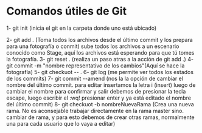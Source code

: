 # Comandos útiles de Git
1- git init (inicia el git en la carpeta donde uno está ubicado)

2- git add . (Toma todos los archivos desde el último commit y los prepara para una fotografía o conmit) sube todos los archivos a un escenario conocido como Stage, aquí los archivos está esperando para que tú tomes la fotografía.
3- git reset . (realiza un paso atras a la acción de git add .)
4- git commit -m "nombre representativo de los cambios"(Aquí se hace la fotografía)
5- git checkuot -- .
6- git log (me permite ver todos los estados de los commits)
7-  git commit --amend (nos la la opción de cambiar el nombre del último commit. para editar insertamos la letra i (insert) luego de cambiar el nombre para confirmar y salir debemos de presionar la tecla escape, luego escribir el :wq! presionar enter y ya está editado el nombre del último commit)
8- git checkuot -b nombreNuevaRama (Crea una nueva rama. No es aconsejable trabajar directamente en la rama master sino. cambiar de rama, y para esto debemos de crear otras ramas, normalmente una para cada usuario que lo vaya a editar)